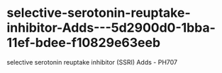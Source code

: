 # selective-serotonin-reuptake-inhibitor-Adds---5d2900d0-1bba-11ef-bdee-f10829e63eeb
selective serotonin reuptake inhibitor (SSRI) Adds - PH707
